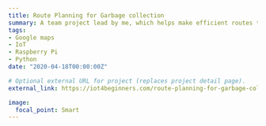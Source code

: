 ```yaml
---
title: Route Planning for Garbage collection
summary: A team project lead by me, which helps make efficient routes to pick up garbage.
tags:
- Google maps
- IoT
- Raspberry Pi
- Python
date: "2020-04-18T00:00:00Z"

# Optional external URL for project (replaces project detail page).
external_link: https://iot4beginners.com/route-planning-for-garbage-collection-with-iot-part-1/

image:
  focal_point: Smart
---
```

